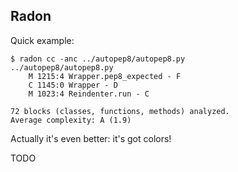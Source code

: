 ## Radon

Quick example:

    $ radon cc -anc ../autopep8/autopep8.py 
    ../autopep8/autopep8.py
        M 1215:4 Wrapper.pep8_expected - F
        C 1145:0 Wrapper - D
        M 1023:4 Reindenter.run - C

    72 blocks (classes, functions, methods) analyzed.
    Average complexity: A (1.9)

Actually it's even better: it's got colors!

TODO
